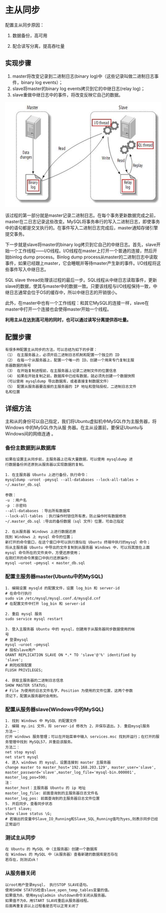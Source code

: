 # 主从同步

配置主从同步原因：

1. 数据备份，高可用

2. 配合读写分离，提高吞吐量

## 实现步骤

1. master将改变记录到二进制日志(binary log)中（这些记录叫做二进制日志事件，binary log events）；
2. slave将master的binary log events拷贝到它的中继日志(relay log)；
3. slave重做中继日志中的事件，将改变反映它自己的数据。

![mysql-master-slave](../images/mysql-master-slave.jpg)

该过程的第一部分就是master记录二进制日志。在每个事务更新数据完成之前，master在二日志记录这些改变。MySQL将事务串行的写入二进制日志，即使事务中的语句都是交叉执行的。在事件写入二进制日志完成后，master通知存储引擎提交事务。

下一步就是slave将master的binary log拷贝到它自己的中继日志。首先，slave开始一个工作线程——I/O线程。I/O线程在master上打开一个普通的连接，然后开始binlog dump process。Binlog dump process从master的二进制日志中读取事件，如果已经跟上master，它会睡眠并等待master产生新的事件。I/O线程将这些事件写入中继日志。

SQL slave thread处理该过程的最后一步。SQL线程从中继日志读取事件，更新slave的数据，使其与master中的数据一致。只要该线程与I/O线程保持一致，中继日志通常会位于OS的缓存中，所以中继日志的开销很小。

此外，在master中也有一个工作线程：和其它MySQL的连接一样，slave在master中打开一个连接也会使得master开始一个线程。

**利用主从在达到高可用的同时，也可以通过读写分离提供吞吐量。**

## 配置步骤

```
有很多种配置主从同步的方法，可以总结为如下的步骤：
（1） 在主服务器上，必须开启二进制日志机制和配置一个独立的 ID
（2） 在每一个从服务器上，配置一个唯一的 ID，创建一个用来专门复制主服
务器数据的账号
（3） 在开始复制进程前，在主服务器上记录二进制文件的位置信息
（4） 如果在开始复制之前，数据库中已经有数据，就必须先创建一个数据快照
（可以使用 mysqldump 导出数据库，或者直接复制数据文件）
（5） 配置从服务器要连接的主服务器的 IP 地址和登陆授权，二进制日志文件
名和位置
```

## 详细方法

主和从的身份可以自己指定，我们将Ubuntu虚拟机中MySQL作为主服务器，将Windows 中的MySQL作为从服 务器。在主从设置前，要保证Ubuntu与Windows间的网络连通 。

### 备份主数据到从数据库

```
如果在设置主从同步前，主服务器上已有大量数据，可以使用 mysqldump 进
行数据备份并还原到从服务器以实现数据的复制。

1. 在主服务器 Ubuntu 上进行备份，执行命令：
mysqldump -uroot -pmysql --all-databases --lock-all-tables >
~/.master_db.sql

参数：
-u ：用户名
-p ：示密码
--all-databases ：导出所有数据库
--lock-all-tables ：执行操作时锁住所有表，防止操作时有数据修改
~/.master_db.sql :导出的备份数据（sql 文件）位置，可自己指定

2. 在从服务器 Windows 上进行数据还原
找到 Windows 上 mysql 命令的位置；
新打开的命令窗口，在这个窗口中可以执行类似在 Ubuntu 终端中执行的mysql 命令；
将从主服务器 Ubuntu 中导出的文件复制到从服务器 Windows 中，可以将其放在上面 mysql 命令所在的文件夹中，方便还原使用；
在刚打开的命令黑窗口中执行还原操作:
mysql –uroot –pmysql < master_db.sql
```

### 配置主服务器master(Ubuntu中的MySQL)

```
1. 编辑设置 mysqld 的配置文件，设置 log_bin 和 server-id
# 在命令行执行
sudo vim /etc/mysql/mysql.conf.d/mysqld.cnf
# 在配置文件中打开 log_bin 和 server-id

2. 重启 mysql 服务
sudo service mysql restart

3. 登入主服务器 Ubuntu 中的 mysql，创建用于从服务器同步数据使用的帐
号
# 登录mysql
mysql –uroot –pmysql
# 授权slave用户
GRANT REPLICATION SLAVE ON *.* TO 'slave'@'%' identified by
'slave';
# 刷险权限配置
FLUSH PRIVILEGES;

4. 获取主服务器的二进制日志信息
SHOW MASTER STATUS;
# File 为使用的日志文件名字，Position 为使用的文件位置，这两个参数
须记下，配置从服务器时会用到。
```

### 配置从服务器slave(Windows中的MySQL)

```
1. 找到 Windows 中 MySQL 的配置文件
2. 编辑 my.ini 文件，将 server-id 修改为 2，并保存退出。3. 重启mysql服务
方法一：
打开 windows 服务管理；可以在开始菜单中输入 services.msc 找到并运行；在打开的服务管理中找到 MySQL57，并重启该服务。
方法二：
net stop mysql
net start mysql
4. 进入 windows 的 mysql，设置连接到 master 主服务器
change master to master_host='192.168.203.129', master_user='slave',
master_password='slave',master_log_file='mysql-bin.000001',
master_log_pos=590;
注：
master_host：主服务器 Ubuntu 的 ip 地址
master_log_file: 前面查询到的主服务器日志文件名
master_log_pos: 前面查询到的主服务器日志文件位置
5. 开启同步，查看同步状态
start slave;
show slave status \G;
# 若输出的变量中Slave_IO_Running和Slave_SQL_Running值均为yes,则表示同步已经正常运行
```

### 测试主从同步

```
在 Ubuntu 的 MySQL 中（主服务器）创建一个数据库
在 Windows 的 MySQL 中（从服务器）查看新建的数据库是否存在
若存在，则测试ok！
```

### 从服务器关闭

```
以root用户登录mysql， 执行STOP SLAVE语句。
使用SHOW STATUS检查slave_open_temp_tables变量的值。
如果值为0，使用mysqladmin shutdown命令关闭从服务器。
如果值不为0，用START SLAVE重启从服务器线程。
后面再重复该以上过程看是否可以正常关闭了
```

